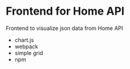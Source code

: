# Frontend for Home API

Frontend to visualize json data from Home API

- chart.js
- webpack
- simple grid
- npm
